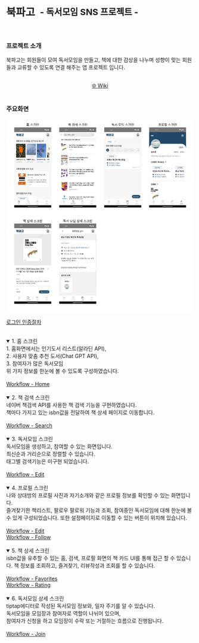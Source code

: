 <h1 style="display:flex; align-items:center;">북파고 &nbsp;<sub>- 독서모임 SNS 프로젝트 -</sub></h1>

<br/>

### 프로젝트 소개

북파고는 회원들이 모여 독서모임을 만들고, 책에 대한 감상을 나누며 성향이 맞는 회원들과 교류할 수 있도록 연결 해주는 앱 프로젝트 입니다.

<br/>

<div align="center">
  <a href="https://github.com/InvincibleDevelopers/bookpago-app/wiki">🌐 Wiki</a>
</div>

<br/>

### 주요화면

<img src="https://github.com/InvincibleDevelopers/bookpago-app/blob/main/docs/%EC%A3%BC%EC%9A%94%ED%99%94%EB%A9%B4.png?raw=true"/>

<br/>

<a href="https://github.com/InvincibleDevelopers/bookpago-app/wiki/%EC%9D%B8%EC%A6%9D">로그인 인증절차</a>

<br/>

<details open>
  <summary>1. 홈 스크린</summary>
  <desc>
    1. 홈화면에서는 인기도서 리스트(알라딘 API),
    <br />
    2. 사용자 맞춤 추천 도서(Chat GPT API), 
    <br />
    3. 참여자가 많은 독서모임
    <br />
    위 가지 정보를 한눈에 볼 수 있도록 구성하였습니다.
  </desc>
  <br/>
  <br/>
  <div>
    <a href="https://github.com/InvincibleDevelopers/bookpago-app/wiki">Workflow - Home</a>
  </div>
</details>

<br/>

<details open>
  <summary>2. 책 검색 스크린</summary>
  <desc>
    네이버 책검색 API를 사용한 책 검색 기능을 구현하였습니다.<br />
    책마다 가지고 있는 isbn값을 전달하여 책 상세 페이지로 이동합니다.
  </desc>
  <br/>
  <br/>
  <div>
    <a href="https://github.com/InvincibleDevelopers/bookpago-app/wiki/%EC%B1%85-%EA%B2%80%EC%83%89">Workflow - Search</a>
  </div>
  </div>
</details>

<br/>

<details open>
  <summary>3. 독서모임 스크린</summary>
  <desc>
    독서모임을 생성하고, 참여할 수 있는 화면입니다.<br />
    최신순과 거리순으로 정렬할 수 있습니다.<br />
    태그별 검색기능은 미구현 되었습니다.
  </desc>
  <br/>
  <br/>
  <div>
    <a href="https://github.com/InvincibleDevelopers/bookpago-app/wiki/%EB%8F%85%EC%84%9C%EB%AA%A8%EC%9E%84-%EC%9E%91%EC%84%B1">Workflow - Edit</a>
  </div>
</details>

<br/>

<details open>
  <summary>4. 프로필 스크린</summary>
  <desc>
    나와 상대방의 프로필 사진과 자기소개와 같은 프로필 정보를 확인할 수 있는 화면입니다.<br />
    즐겨찾기한 책리스트, 팔로우 팔로워 기능과 조회, 참여중인 독서모임에 대해 한눈에 볼 수 있게 구성되었습니다.
    또한 설정페이지로 이동할 수 있는 버튼이 위치해 있습니다.
  </desc>
  <br/>
  <br/>
  <div>
    <a href="https://github.com/InvincibleDevelopers/bookpago-app/wiki/%ED%94%84%EB%A1%9C%ED%95%84-%EC%88%98%EC%A0%95">Workflow - Edit</a>
    <br />
    <a href="https://github.com/InvincibleDevelopers/bookpago-app/wiki/%ED%8C%94%EB%A1%9C%EC%9A%B0">Workflow - Follow</a>
  </div>
</details>

<br/>

<details open>
  <summary>5. 책 상세 스크린</summary>
  <desc>
    isbn값을 유추할 수 있는 홈, 검색, 프로필 화면의 책 카드 UI를 통해 접근 할 수 있습니다.
    책 정보를 조회하고, 즐겨찾기, 리뷰작성과 조회를 할 수 있습니다.
  </desc>
  <br/>
  <br/>
  <div>
    <a href="https://github.com/InvincibleDevelopers/bookpago-app/wiki/%EC%A6%90%EA%B2%A8%EC%B0%BE%EA%B8%B0">Workflow - Favorites</a>
    <br />
    <a href="https://github.com/InvincibleDevelopers/bookpago-app/wiki/%EC%B1%85-%ED%8F%89%EC%A0%90-%EC%9E%91%EC%84%B1">Workflow - Rating</a>
  </div>
</details>

<br/>

<details open>
  <summary>6. 독서모임 상세 스크린</summary>
  <desc>
    tiptap에디터로 작성된 독서모임 정보와, 일자 주기를 알 수 있습니다.<br />
    독서모임을 모임장과 참여자로 역할이 나뉘어 있으며,<br />
    참여자가 신청을 하고 모임장이 수락 또는 거절하는 흐름으로 진행됩니다.
  </desc>
  <br/>
  <br/>
  <div>
    <a href="https://github.com/InvincibleDevelopers/bookpago-app/wiki/%EB%8F%85%EC%84%9C%EB%AA%A8%EC%9E%84-%EC%B0%B8%EA%B0%80%EC%8B%A0%EC%B2%AD-%EB%B0%8F-%EC%88%98%EB%9D%BD">Workflow - Join</a>
  </div>
</details>
